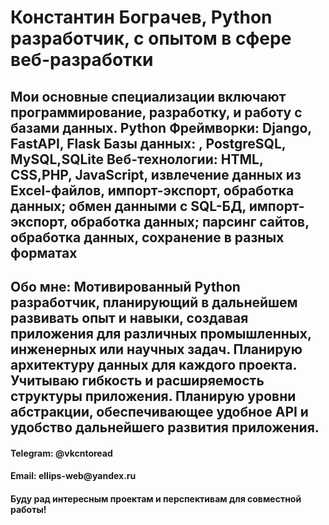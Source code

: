 
<h1>
Константин Бограчев,  Python разработчик, с опытом в сфере веб-разработки</h1>
<h2>
Мои основные специализации включают программирование, разработку, и работу с базами данных.
Python Фреймворки: Django, FastAPI, Flask 
Базы данных: , PostgreSQL, MySQL,SQLite
Веб-технологии: HTML, CSS,PHP, JavaScript,
извлечение данных из Excel-файлов, импорт-экспорт, обработка данных;
обмен данными с SQL-БД, импорт-экспорт, обработка данных;
парсинг сайтов, обработка данных, сохранение в разных форматах 
</h2>
<h2>
Обо мне:
Мотивированный Python разработчик, планирующий в дальнейшем развивать опыт и навыки, создавая приложения для различных промышленных, инженерных или научных задач. Планирую архитектуру данных для каждого проекта. Учитываю гибкость и расширяемость структуры приложения. Планирую уровни абстракции, обеспечивающее удобное API и удобство дальнейшего развития приложения.
</h2>

<h4>Telegram: @vkcntoread</h4>
<h4>Email: ellips-web@yandex.ru</h4>

<h4>Буду рад интересным проектам и перспективам для совместной работы! </h4>

